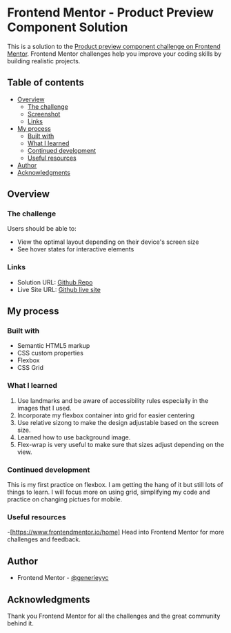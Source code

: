 # Frontend Mentor - Product Preview Component Solution

This is a solution to the [Product preview component challenge on Frontend Mentor](https://www.frontendmentor.io/challenges/nft-preview-card-component-SbdUL_w0U). Frontend Mentor challenges help you improve your coding skills by building realistic projects. 

## Table of contents

- [Overview](#overview)
  - [The challenge](#the-challenge)
  - [Screenshot](#screenshot)
  - [Links](#links)
- [My process](#my-process)
  - [Built with](#built-with)
  - [What I learned](#what-i-learned)
  - [Continued development](#continued-development)
  - [Useful resources](#useful-resources)
- [Author](#author)
- [Acknowledgments](#acknowledgments)



## Overview

### The challenge

Users should be able to:

- View the optimal layout depending on their device's screen size
- See hover states for interactive elements


### Links

- Solution URL: [Github Repo](https://github.com/generieyyc/Frontend-Mentor-Order-Summary-Component.git)
- Live Site URL: [Github live site](https://generieyyc.github.io/Frontend-Mentor-Order-Summary-Component/)

## My process

### Built with

- Semantic HTML5 markup
- CSS custom properties
- Flexbox
- CSS Grid



### What I learned

1. Use landmarks and be aware of accessibility rules especially in the images that I used. 
2. Incorporate my flexbox container into grid for easier centering
3. Use relative sizong to make the design adjustable based on the screen size. 
4. Learned how to use background image.
5. Flex-wrap is very useful to make sure that sizes adjust depending on the view.


### Continued development

This is my first practice on flexbox. I am getting the hang of it but still lots of things to learn. I will focus more on using grid, simplifying my code and practice on changing pictues for mobile. 



### Useful resources

-[https://www.frontendmentor.io/home] Head into Frontend Mentor for more challenges and feedback. 



## Author


- Frontend Mentor - [@generieyyc](https://www.frontendmentor.io/profile/yourusernamegenerieyyc)


## Acknowledgments

Thank you Frontend Mentor for all the challenges and the great community behind it.




